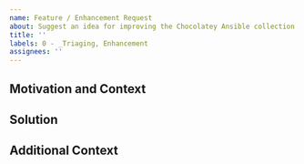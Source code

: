 ```yaml
---
name: Feature / Enhancement Request
about: Suggest an idea for improving the Chocolatey Ansible collection.
title: ''
labels: 0 - _Triaging, Enhancement
assignees: ''
---
```


<!--
Please observe https://github.com/chocolatey/chocolatey-ansible/blob/master/CONTRIBUTING.md guidelines prior to creating your issue.

NOTE: Keep in mind we have an etiquette regarding communication that we expect folks to observe when they are looking for support in the Chocolatey community. https://github.com/chocolatey/chocolatey-ansible/blob/master/README.md#etiquette-regarding-communication
-->

## Motivation and Context
<!--
A clear and concise description of what the problem is. Ex. I'm always frustrated when [...]
-->

## Solution
<!--
A clear and concise description of what you want to happen.
-->

## Additional Context
<!--
Add any other context or screenshots about the feature request here.
-->